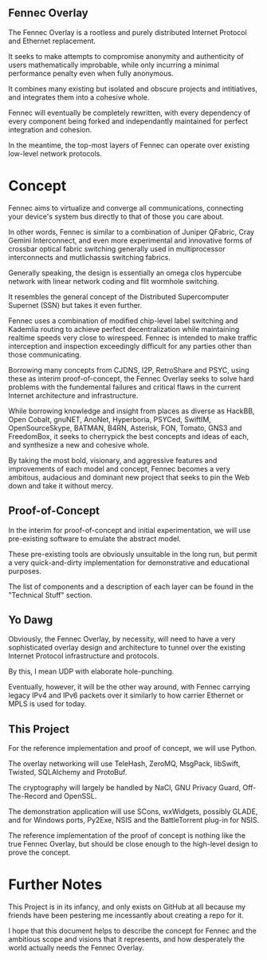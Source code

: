 Fennec Overlay
--------------

The Fennec Overlay is a rootless and purely distributed Internet Protocol and Ethernet replacement.

It seeks to make attempts to compromise anonymity and authenticity of users mathematically
improbable, while only incurring a minimal performance penalty even when fully anonymous.

It combines many existing but isolated and obscure projects and intitiatives, 
and integrates them into a cohesive whole. 

Fennec will eventually be completely rewritten, with every dependency
of every component being forked and independantly maintained for perfect integration and cohesion.

In the meantime, the top-most layers of Fennec can operate over existing low-level
network protocols.


Concept
=======

Fennec aims to virtualize and converge all communications, connecting your device's system bus 
directly to that of those you care about.

In other words, Fennec is similar to a combination of Juniper QFabric, Cray Gemini Interconnect, 
and even more experimental and innovative forms of crossbar optical fabric switching 
generally used in multiprocessor interconnects and mutlichassis switching fabrics.

Generally speaking, the design is essentially an omega clos hypercube network with 
linear network coding and flit wormhole switching.

It resembles the general concept of the Distributed Supercomputer Supernet (SSN) but takes it even further.

Fennec uses a combination of modified chip-level label switching and Kademlia routing 
to achieve perfect decentralization while maintaining realtime speeds very close to wirespeed. 
Fennec is intended to make traffic interception and inspection exceedingly difficult 
for any parties other than those communicating.

Borrowing many concepts from CJDNS, I2P, RetroShare and PSYC, using these as interim proof-of-concept, the 
Fennec Overlay seeks to solve hard problems with the fundemental failures and critical flaws in the 
current Internet architecture and infrastructure.

While borrowing knowledge and insight from places as diverse as HackBB, Open Cobalt, gnuNET, AnoNet, 
Hyperboria, PSYCed, SwiftIM, OpenSourceSkype, BATMAN, B4RN, Asterisk, FON, Tomato, GNS3 and FreedomBox, 
it seeks to cherrypick the best concepts and ideas of each, and synthesize a new and cohesive whole.

By taking the most bold, visionary, and aggressive features and improvements of each model and concept, 
Fennec becomes a very ambitous, audacious and dominant new project that seeks to pin the Web down
and take it without mercy.



Proof-of-Concept
----------------

In the interim for proof-of-concept and initial experimentation, we will use pre-existing software
to emulate the abstract model.

These pre-existing tools are obviously unsuitable in the long run, but permit a very quick-and-dirty
implementation for demonstrative and educational purposes.

The list of components and a description of each layer can be found in the "Technical Stuff" section.



Yo Dawg
-------

Obviously, the Fennec Overlay, by necessity, will need to have a very sophisticated overlay
design and architecture to tunnel over the existing Internet Protocol infrastructure and protocols.

By this, I mean UDP with elaborate hole-punching.

Eventually, however, it will be the other way around, with Fennec carrying 
legacy IPv4 and IPv6 packets over it similarly to how carrier Ethernet or MPLS is used for today.



This Project
------------

For the reference implementation and proof of concept, we will use Python.

The overlay networking will use TeleHash, ZeroMQ, MsgPack, libSwift, Twisted, SQLAlchemy and ProtoBuf.

The cryptography will largely be handled by NaCl, GNU Privacy Guard, Off-The-Record and OpenSSL.

The demonstration application will use SCons, wxWidgets, possibly GLADE, and for Windows ports, Py2Exe, 
NSIS and the BattleTorrent plug-in for NSIS.

The reference implementation of the proof of concept is nothing like the true Fennec Overlay, but
should be close enough to the high-level design to prove the concept.


Further Notes
=============

This Project is in its infancy, and only exists on GitHub at all because my friends have been 
pestering me incessantly about creating a repo for it.

I hope that this document helps to describe the concept for Fennec and the ambitious scope and visions that 
it represents, and how desperately the world actually needs the Fennec Overlay.
